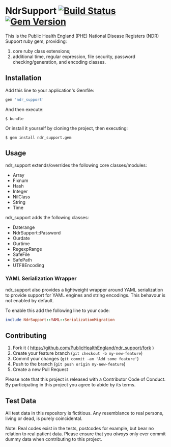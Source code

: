 # NdrSupport [![Build Status](https://travis-ci.org/PublicHealthEngland/ndr_support.svg?branch=master)](https://travis-ci.org/PublicHealthEngland/ndr_support) [![Gem Version](https://badge.fury.io/rb/ndr_support.svg)](https://badge.fury.io/rb/ndr_support)

This is the Public Health England (PHE) National Disease Registers (NDR) Support ruby gem, providing:

1. core ruby class extensions;
2. additional time, regular expression, file security, password checking/generation, and encoding classes.

## Installation

Add this line to your application's Gemfile:

```ruby
gem 'ndr_support'
```

And then execute:

    $ bundle

Or install it yourself by cloning the project, then executing:

    $ gem install ndr_support.gem

## Usage

ndr_support extends/overrides the following core classes/modules:

- Array
- Fixnum
- Hash
- Integer
- NilClass
- String
- Time

ndr_support adds the following classes:

- Daterange
- NdrSupport::Password
- Ourdate
- Ourtime
- RegexpRange
- SafeFile
- SafePath
- UTF8Encoding

### YAML Serialization Wrapper

ndr_support also provides a lightweight wrapper around YAML serialization to provide support for YAML engines and string encodings. This behavour is not enabled by default.

To enable this add the following line to your code:

```ruby
include NdrSupport::YAML::SerializationMigration
```

## Contributing

1. Fork it ( https://github.com/PublicHealthEngland/ndr_support/fork )
2. Create your feature branch (`git checkout -b my-new-feature`)
3. Commit your changes (`git commit -am 'Add some feature'`)
4. Push to the branch (`git push origin my-new-feature`)
5. Create a new Pull Request

Please note that this project is released with a Contributor Code of Conduct. By participating in this project you agree to abide by its terms.

## Test Data

All test data in this repository is fictitious. Any resemblance to real persons, living or dead, is purely coincidental.

Note: Real codes exist in the tests, postcodes for example, but bear no relation to real patient data. Please ensure that you *always* only ever commit dummy data when contributing to this project.
